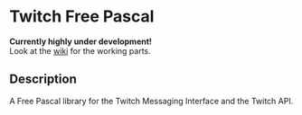 # Twitch Free Pascal

**Currently highly under development!**  
Look at the [wiki](https://github.com/BenediktMagnus/TwitchFreePascal/wiki) for the working parts.

## Description

A Free Pascal library for the Twitch Messaging Interface and the Twitch API.